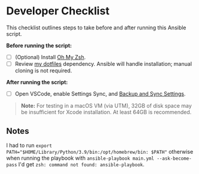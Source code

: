 # Developer Checklist

This checklist outlines steps to take before and after running this Ansible script.

**Before running the script:**

- [ ] (Optional) Install [Oh My Zsh](https://ohmyz.sh/#install).
- [ ] Review [my dotfiles](https://github.com/guilsa/dotfiles/) dependency. Ansible will handle installation; manual cloning is not required.

**After running the script:**

- [ ] Open VSCode, enable Settings Sync, and [Backup and Sync Settings](https://code.visualstudio.com/docs/configure/settings-sync).

> **Note:** For testing in a macOS VM (via UTM), 32GB of disk space may be insufficient for Xcode installation. At least 64GB is recommended.

## Notes

I had to run `export PATH="$HOME/Library/Python/3.9/bin:/opt/homebrew/bin: $PATH"` otherwise when running the playbook with `ansible-playbook main.yml --ask-become-pass` I'd get `zsh: command not found: ansible-playbook`.
